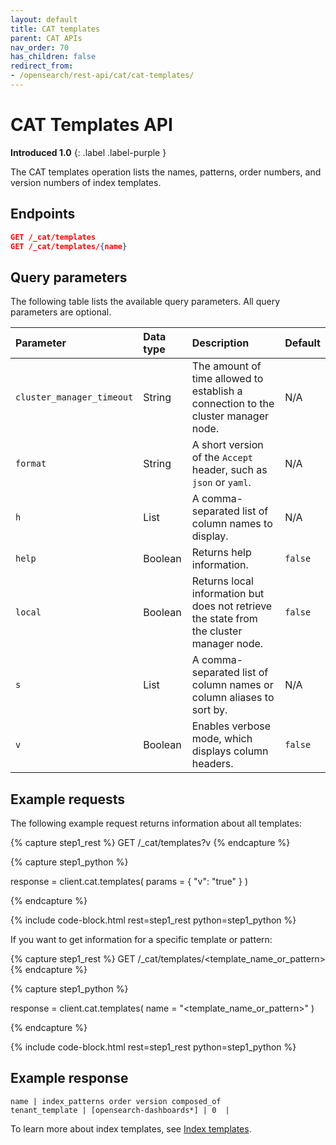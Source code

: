 ```yaml
---
layout: default
title: CAT templates
parent: CAT APIs
nav_order: 70
has_children: false
redirect_from:
- /opensearch/rest-api/cat/cat-templates/
---
```


# CAT Templates API
**Introduced 1.0**
{: .label .label-purple }

The CAT templates operation lists the names, patterns, order numbers, and version numbers of index templates.


<!-- spec_insert_start
api: cat.templates
component: endpoints
-->
## Endpoints
```json
GET /_cat/templates
GET /_cat/templates/{name}
```
<!-- spec_insert_end -->


<!-- spec_insert_start
api: cat.templates
component: query_parameters
columns: Parameter, Data type, Description, Default
include_deprecated: false
-->
## Query parameters

The following table lists the available query parameters. All query parameters are optional.

| Parameter | Data type | Description | Default |
| :--- | :--- | :--- | :--- |
| `cluster_manager_timeout` | String | The amount of time allowed to establish a connection to the cluster manager node. | N/A |
| `format` | String | A short version of the `Accept` header, such as `json` or `yaml`. | N/A |
| `h` | List | A comma-separated list of column names to display. | N/A |
| `help` | Boolean | Returns help information. | `false` |
| `local` | Boolean | Returns local information but does not retrieve the state from the cluster manager node. | `false` |
| `s` | List | A comma-separated list of column names or column aliases to sort by. | N/A |
| `v` | Boolean | Enables verbose mode, which displays column headers. | `false` |

<!-- spec_insert_end -->

## Example requests

The following example request returns information about all templates:

<!-- spec_insert_start
component: example_code
rest: GET /_cat/templates?v
-->
{% capture step1_rest %}
GET /_cat/templates?v
{% endcapture %}

{% capture step1_python %}


response = client.cat.templates(
  params = { "v": "true" }
)

{% endcapture %}

{% include code-block.html
    rest=step1_rest
    python=step1_python %}
<!-- spec_insert_end -->

If you want to get information for a specific template or pattern:

<!-- spec_insert_start
component: example_code
rest: GET /_cat/templates/<template_name_or_pattern>
-->
{% capture step1_rest %}
GET /_cat/templates/<template_name_or_pattern>
{% endcapture %}

{% capture step1_python %}


response = client.cat.templates(
  name = "<template_name_or_pattern>"
)

{% endcapture %}

{% include code-block.html
    rest=step1_rest
    python=step1_python %}
<!-- spec_insert_end -->


## Example response

```
name | index_patterns order version composed_of
tenant_template | [opensearch-dashboards*] | 0  |    
```

To learn more about index templates, see [Index templates]({{site.url}}{{site.baseurl}}/opensearch/index-templates).

